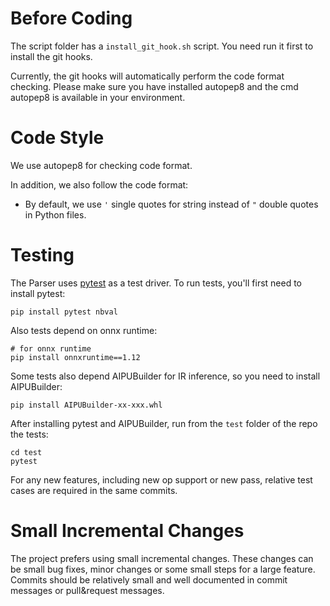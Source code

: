 <!--- SPDX-License-Identifier: Apache-2.0 -->


# Before Coding

The script folder has a `install_git_hook.sh` script. You need run it first to install the git hooks.

Currently, the git hooks will automatically perform the code format checking. Please make sure you have installed autopep8 and the cmd autopep8 is available in your environment.

# Code Style

We use autopep8 for checking code format.

In addition, we also follow the code format:

  * By default, we use `'` single quotes for string instead of `"` double quotes in Python files.


# Testing

The Parser uses [pytest](https://docs.pytest.org) as a test driver. To run tests, you'll first need to install pytest:

```
pip install pytest nbval
```
Also tests depend on onnx runtime:
```
# for onnx runtime
pip install onnxruntime==1.12
```

Some tests also depend AIPUBuilder for IR inference, so you need to install AIPUBuilder:
```
pip install AIPUBuilder-xx-xxx.whl
```

After installing pytest and AIPUBuilder, run from the `test` folder of the repo the tests:

```
cd test
pytest
```

For any new features, including new op support or new pass, relative test cases are required in the same commits.

# Small Incremental Changes

The project prefers  using small incremental changes. These changes can be small bug fixes, minor changes or some small steps for a large feature. Commits should be relatively small and well documented in commit messages or pull&request messages.


